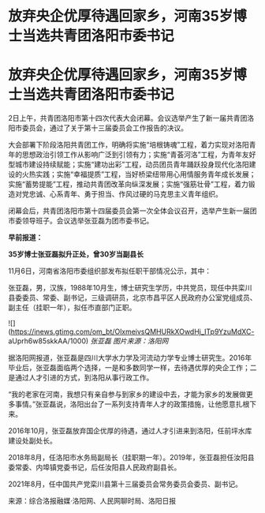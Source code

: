 # 放弃央企优厚待遇回家乡，河南35岁博士当选共青团洛阳市委书记

# 放弃央企优厚待遇回家乡，河南35岁博士当选共青团洛阳市委书记

2日上午，共青团洛阳市第十四次代表大会闭幕。会议选举产生了新一届共青团洛阳市委员会，通过了关于第十三届委员会工作报告的决议。

大会部署下阶段洛阳共青团工作，明确将实施“培根铸魂”工程，着力实现对洛阳青年的思想政治引领工作从影响广泛到引领有力；实施“青荟河洛”工程，为青年友好型城市建设持续赋能；实施“建功出彩”工程，动员团员青年踊跃投身现代化洛阳建设的火热实践；实施“幸福提质”工程，当好桥梁纽带用心用情服务青年成长发展；实施“蓄势提能”工程，推动共青团改革向纵深发展；实施“强筋壮骨”工程，着力锻造对党忠诚、心系青年、勇于担当、作风过硬的马克思主义青年组织。

闭幕会后，共青团洛阳市第十四届委员会第一次全体会议召开，选举产生新一届团市委领导班子。会议选举张亚磊为团市委书记。

**早前报道：**

**35岁博士张亚磊拟升正处，曾30岁当副县长**

11月6日，河南省洛阳市委组织部发布拟任职干部情况公示，其中：

张亚磊，男，汉族，1988年10月生，博士研究生学历，中共党员，现任中共栾川县委委员、常委、副书记，三级调研员，北京市昌平区人民政府办公室党组成员、副主任（挂职一年），拟任市直部门正职。

![](https://inews.gtimg.com/om_bt/OlxmeivsQMHURkXOwdHj_ITp9YzuMdXC-
aUprh6w85skkAA/1000) _张亚磊 图片来源：洛阳网_

据洛阳网报道，张亚磊是四川大学水力学及河流动力学专业博士研究生。2016年毕业后，张亚磊面临两个选择，一是和多数同学一样，去待遇优厚的央企工作；二是通过人才引进的方式，到洛阳从事行政工作。

“我的老家在河南，我想只有亲自参与到家乡的建设中去，才能为家乡的发展做更多事情。”张亚磊说，洛阳出台了一系列支持青年人才的政策措施，让他愿意扎根下来。

2016年10月，张亚磊放弃国企优厚的待遇，通过人才引进来到洛阳，任前坪水库建设处副处长。

2018年8月，任洛阳市水务局副局长（挂职期一年）。2019年，张亚磊担任汝阳县委常委、内埠镇党委书记，后任汝阳县人民政府副县长。

2021年8月，任中国共产党栾川县第十三届委员会常务委员会委员、副书记。

来源：综合洛报融媒·洛阳网、人民网聊时局、洛阳日报

